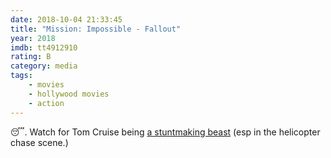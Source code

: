 ```yaml
---
date: 2018-10-04 21:33:45
title: "Mission: Impossible - Fallout"
year: 2018
imdb: tt4912910
rating: B
category: media
tags:
    - movies
    - hollywood movies
    - action
---
```


😴. Watch for Tom Cruise being [a stuntmaking beast](https://www.nytimes.com/2018/07/30/movies/mission-impossible-fallout-stunts-tom-cruise.html) (esp in the helicopter chase scene.)
